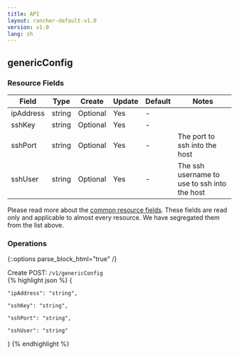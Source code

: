 ```yaml
---
title: API
layout: rancher-default-v1.0
version: v1.0
lang: zh
---
```


## genericConfig



### Resource Fields

Field | Type | Create | Update | Default | Notes
---|---|---|---|---|---
ipAddress | string | Optional | Yes | - | 
sshKey | string | Optional | Yes | - | 
sshPort | string | Optional | Yes | - | The port to ssh into the host
sshUser | string | Optional | Yes | - | The ssh username to use to ssh into the host


Please read more about the [common resource fields]({{site.baseurl}}/rancher/{{page.version}}/{{page.lang}}/api/common/). 
These fields are read only and applicable to almost every resource. We have segregated them from the list above.


### Operations
{::options parse_block_html="true" /}



<div class="action">
<span class="header">
Create
<span class="headerright">POST:  <code>/v1/genericConfig</code></span></span>
<div class="action-contents">
{% highlight json %} 
{

	"ipAddress": "string",

	"sshKey": "string",

	"sshPort": "string",

	"sshUser": "string"

} 
{% endhighlight %}
</div>
</div>










